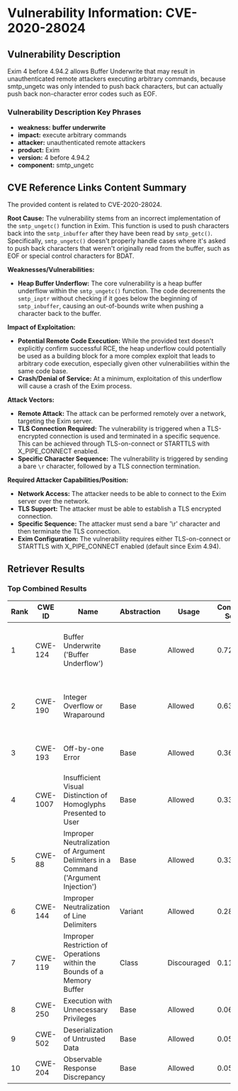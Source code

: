 # Vulnerability Information: CVE-2020-28024

## Vulnerability Description
Exim 4 before 4.94.2 allows Buffer Underwrite that may result in unauthenticated remote attackers executing arbitrary commands, because smtp_ungetc was only intended to push back characters, but can actually push back non-character error codes such as EOF.

### Vulnerability Description Key Phrases
- **weakness:** **buffer underwrite**
- **impact:** execute arbitrary commands
- **attacker:** unauthenticated remote attackers
- **product:** Exim
- **version:** 4 before 4.94.2
- **component:** smtp_ungetc

## CVE Reference Links Content Summary
The provided content is related to CVE-2020-28024.

**Root Cause:**
The vulnerability stems from an incorrect implementation of the `smtp_ungetc()` function in Exim. This function is used to push characters back into the `smtp_inbuffer` after they have been read by `smtp_getc()`. Specifically, `smtp_ungetc()` doesn't properly handle cases where it's asked to push back characters that weren't originally read from the buffer, such as EOF or special control characters for BDAT.

**Weaknesses/Vulnerabilities:**
- **Heap Buffer Underflow:** The core vulnerability is a heap buffer underflow within the `smtp_ungetc()` function. The code decrements the `smtp_inptr` without checking if it goes below the beginning of `smtp_inbuffer`, causing an out-of-bounds write when pushing a character back to the buffer.

**Impact of Exploitation:**
- **Potential Remote Code Execution:** While the provided text doesn't explicitly confirm successful RCE, the heap underflow could potentially be used as a building block for a more complex exploit that leads to arbitrary code execution, especially given other vulnerabilities within the same code base.
- **Crash/Denial of Service:** At a minimum, exploitation of this underflow will cause a crash of the Exim process.

**Attack Vectors:**
- **Remote Attack:** The attack can be performed remotely over a network, targeting the Exim server.
- **TLS Connection Required:**  The vulnerability is triggered when a TLS-encrypted connection is used and terminated in a specific sequence. This can be achieved through TLS-on-connect or STARTTLS with X_PIPE_CONNECT enabled.
- **Specific Character Sequence:** The vulnerability is triggered by sending a bare `\r` character, followed by a TLS connection termination.

**Required Attacker Capabilities/Position:**
- **Network Access:** The attacker needs to be able to connect to the Exim server over the network.
- **TLS Support:** The attacker must be able to establish a TLS encrypted connection.
- **Specific Sequence:** The attacker must send a bare '\r' character and then terminate the TLS connection.
- **Exim Configuration:** The vulnerability requires either TLS-on-connect or STARTTLS with X_PIPE_CONNECT enabled (default since Exim 4.94).

## Retriever Results

### Top Combined Results

| Rank | CWE ID | Name | Abstraction | Usage | Combined Score | Retrievers | Individual Scores |
|------|--------|------|-------------|-------|---------------|------------|-------------------|
| 1 | CWE-124 | Buffer Underwrite ('Buffer Underflow') | Base | Allowed | 0.7239 | dense, sparse, graph | dense: 0.592, sparse: 0.319, graph: 0.687 |
| 2 | CWE-190 | Integer Overflow or Wraparound | Base | Allowed | 0.6317 | dense, sparse, graph | dense: 0.496, sparse: 0.112, graph: 0.892 |
| 3 | CWE-193 | Off-by-one Error | Base | Allowed | 0.3615 | sparse, graph | sparse: 0.106, graph: 0.842 |
| 4 | CWE-1007 | Insufficient Visual Distinction of Homoglyphs Presented to User | Base | Allowed | 0.3318 | sparse, graph | sparse: 0.107, graph: 0.757 |
| 5 | CWE-88 | Improper Neutralization of Argument Delimiters in a Command ('Argument Injection') | Base | Allowed | 0.3310 | sparse, graph | sparse: 0.106, graph: 0.757 |
| 6 | CWE-144 | Improper Neutralization of Line Delimiters | Variant | Allowed | 0.2820 | dense, sparse | dense: 0.495, sparse: 0.101 |
| 7 | CWE-119 | Improper Restriction of Operations within the Bounds of a Memory Buffer | Class | Discouraged | 0.1164 | sparse, graph | sparse: 0.102, graph: 0.564 |
| 8 | CWE-250 | Execution with Unnecessary Privileges | Base | Allowed | 0.0603 | sparse | sparse: 0.105 |
| 9 | CWE-502 | Deserialization of Untrusted Data | Base | Allowed | 0.0598 | sparse | sparse: 0.105 |
| 10 | CWE-204 | Observable Response Discrepancy | Base | Allowed | 0.0589 | sparse | sparse: 0.103 |

